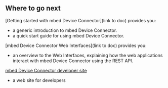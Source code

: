 ## Where to go next

[Getting started with mbed Device Connector](link to doc) provides you:

- a generic introduction to mbed Device Connector.
- a quick start guide for using mbed Device Connector.

[mbed Device Connector Web Interfaces](link to doc) provides you:

- an overview to the Web Interfaces, explaining how the web applications interact with mbed Device Connector using the REST API.

[mbed Device Connector developer site](https://www.mbed.com/en/development/cloud/mbed-device-connector-service/)

- a web site for developers
